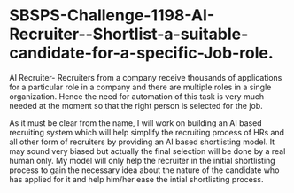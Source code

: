 # SBSPS-Challenge-1198-AI-Recruiter--Shortlist-a-suitable-candidate-for-a-specific-Job-role.


AI Recruiter- 
Recruiters from a company receive thousands of applications for a particular role in a company and there are multiple roles in a single organization. Hence the need for automation of this task is very much needed at the moment so that the right person is selected for the job.

As it must be clear from the name, I will work on building an AI based recruiting system which will help simplify the recruiting process of HRs and all other form of recruiters by providing an AI based shortlisting model. It may sound very biased but actually the final selection will be done by a real human only. My model will only help the recruiter in the initial shortlisting process to gain the necessary idea about the nature of the candidate who has applied for it and help him/her ease the intial shortlisting process.   
